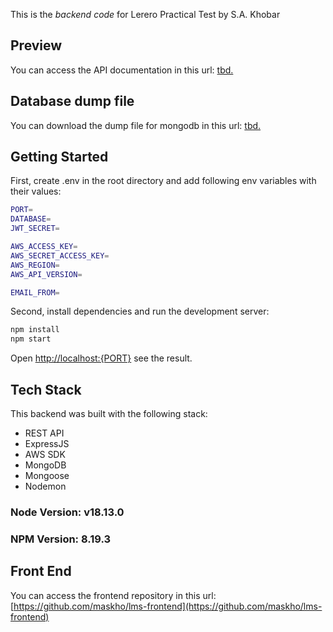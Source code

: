 This is the _backend code_ for Lerero Practical Test by S.A. Khobar

## Preview

You can access the API documentation in this url: [tbd.](https://vclock.com/timer/#countdown=04:00:00&date=2023-04-04T22:39:07)

## Database dump file
You can download the dump file for mongodb in this url: [tbd.](https://vclock.com/timer/#countdown=04:00:00&date=2023-04-04T22:39:07)

## Getting Started

First, create .env in the root directory and add following env variables with their values:

```bash
PORT=
DATABASE=
JWT_SECRET=

AWS_ACCESS_KEY=
AWS_SECRET_ACCESS_KEY=
AWS_REGION=
AWS_API_VERSION=

EMAIL_FROM=
```

Second, install dependencies and run the development server:

```bash
npm install
npm start
```

Open [http://localhost:{PORT}](http://localhost:{PORT}) see the result.

## Tech Stack

This backend was built with the following stack:

- REST API
- ExpressJS
- AWS SDK
- MongoDB
- Mongoose
- Nodemon

### Node Version: v18.13.0
### NPM Version: 8.19.3


## Front End

You can access the frontend repository in this url: [https://github.com/maskho/lms-frontend](https://github.com/maskho/lms-frontend)
